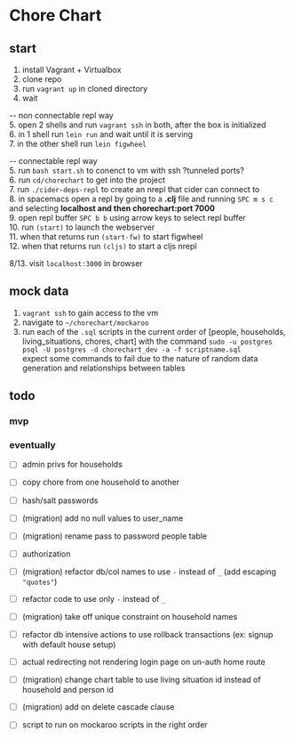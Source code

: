 # Chore Chart

## start

1. install Vagrant + Virtualbox 
2. clone repo
3. run `vagrant up` in cloned directory
4. wait

-- non connectable repl way  
5. open 2 shells and run `vagrant ssh` in both, after the box is initialized  
6. in 1 shell run `lein run` and wait until it is serving  
7. in the other shell run `lein figwheel`  

-- connectable repl way  
5. run `bash start.sh` to conenct to vm with ssh ?tunneled ports?  
6. run `cd/chorechart` to get into the project  
7. run `./cider-deps-repl` to create an nrepl that cider can connect to  
8. in spacemacs open a repl by going to a **.clj** file and running `SPC m s c` and selecting **localhost and  then chorechart:port 7000**  
9. open repl buffer `SPC b b` using arrow keys to select repl buffer  
10. run `(start)` to launch the webserver  
11. when that returns run `(start-fw)` to start figwheel  
12. when that returns run `(cljs)` to start a cljs nrepl  

8/13. visit `localhost:3000` in browser  

## mock data

1. `vagrant ssh` to gain access to the vm  
2. navigate to `~/chorechart/mockaroo`  
3. run each of the `.sql` scripts in the current order of [people, households, living_situations, chores, chart] 
with the command `sudo -u postgres psql -U postgres -d chorechart_dev -a -f scriptname.sql`  
expect some commands to fail due to the nature of random data generation and relationships between tables  

## todo

### mvp
    
### eventually

 - [ ] admin privs for households
 - [ ] copy chore from one household to another
 - [ ] hash/salt passwords
 - [ ] (migration) add no null values to user_name
 - [ ] (migration) rename pass to password people table
 - [ ] authorization
 - [ ] (migration) refactor db/col names to use `-` instead of `_` (add escaping `"quotes"`)
 - [ ] refactor code to use only `-` instead of `_`
 - [ ] (migration) take off unique constraint on household names 
 - [ ] refactor db intensive actions to use rollback transactions (ex: signup with default house setup)
 - [ ] actual redirecting not rendering login page on un-auth home route
 - [ ] (migration) change chart table to use living situation id instead of household and person id
 - [ ] (migration) add on delete cascade clause
 - [ ] script to run on mockaroo scripts in the right order 

